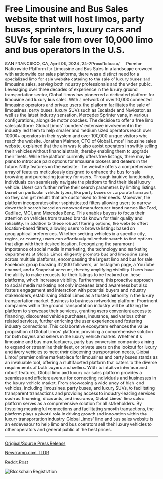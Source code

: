 # Free Limousine and Bus Sales website that will host limos, party buses, sprinters, luxury cars and SUVs for sale from over 10,000 limo and bus operators in the U.S.

SAN FRANCISCO, CA, April 08, 2024 /24-7PressRelease/ -- Premier Nationwide Platform for Limousine and Bus Sales  In a landscape crowded with nationwide car sales platforms, there was a distinct need for a specialized limo for sale website catering to the sale of luxury buses and limousine sales, serving both industry professionals and the wider public. Leveraging over three decades of experience in the luxury ground transportation sector, Global Limos has pioneered a dedicated platform for limousine and luxury bus sales. With a network of over 10,000 connected limousine operators and private users, the platform facilitates the sale of limousines, party buses, luxury SUVs such as Escalade and Navigator, as well as the latest industry sensation, Mercedes Sprinter vans, in various configurations, alongside motor coaches.  The decision to offer a free limo sales platform: Global Limos' founders' extensive involvement in the industry led them to help smaller and medium sized operators reach over 10000+ operators in their system and over 100,000 unique visitors who reach the website. Jonathan Maimon, CTO of Global Limos' limousine sales website, explained that the aim was to also assist operators in swiftly selling their vehicles without financial strain, thereby enabling them to upgrade their fleets. While the platform currently offers free listings, there may be plans to introduce paid options for limousine brokers and dealers in the future.  Nifty features on the website: The website offers a comprehensive array of features meticulously designed to enhance the bus for sale browsing and purchasing journey for users. Through intuitive functionality, individuals can seamlessly navigate the platform to find their ideal luxury vehicle. Users can further refine their search parameters by limiting listings based on particular vehicle types, like party buses or corporate transport, so they can get results that are customised to their needs.  Moreover, the platform incorporates other sophisticated filters allowing users to narrow down their search based on renowned manufacturer brand names like Ford, Cadillac, MCI, and Mercedes Benz. This enables buyers to focus their attention on vehicles from trusted brands known for their quality and reliability.  In addition to these robust filtering options, the website offers location-based filters, allowing users to browse listings based on geographical preferences. Whether seeking vehicles in a specific city, region, or country, users can effortlessly tailor their search to find options that align with their desired location.  Recognizing the paramount importance of social media in marketing, the technology and marketing departments at Global Limos diligently promote bus and limousine sales across multiple platforms, encompassing the largest limo and bus for sale Facebook group boasting 32,000 followers, an Instagram page, a YouTube channel, and a Snapchat account, thereby amplifying visibility. Users have the ability to make requests for their listings to be featured on these platforms, which increases visibility.  Furthermore, this proactive approach to social media marketing not only increases brand awareness but also fosters engagement and interaction with potential buyers and industry stakeholders, establishing Global Limos as a trusted authority in the luxury transportation market.  Business to business networking platform: Prominent companies within the ground transportation industry will be utilizing the platform to showcase their services, granting users convenient access to financing, discounted vehicle purchases, insurance, and various other related services, further enriching the user experience and fostering industry connections. This collaborative ecosystem enhances the value proposition of Global Limos' platform, providing a comprehensive solution for both buyers and sellers in the luxury vehicle market.  Whether it's limousine and bus manufacturers, party bus conversion companies aiming to expand or streamline their fleet, or private users on the lookout for luxury and livery vehicles to meet their discerning transportation needs, Global Limos' premier online marketplace for limousines and party buses stands as an invaluable tool, offering a multifaceted platform that caters to the diverse requirements of both buyers and sellers.  With its intuitive interface and robust features, Global limo and luxury car sales platform provides a seamless and efficient avenue for connecting individuals and businesses in the luxury vehicle market. From showcasing a wide array of high-end vehicles, including limousines, party buses, and luxury SUVs, to facilitating transparent transactions and providing access to industry-leading services such as financing, discounts, and insurance, Global Limos' limo sales platform serves as a comprehensive solution for all stakeholders. By fostering meaningful connections and facilitating smooth transactions, the platform plays a pivotal role in driving growth and innovation within the luxury transportation industry.  Global Limos' limo and bus sales website is an endeveaour to help limo and bus operators sell their luxury vehicles to other operators and general public at the best prices. 

---

[Original/Source Press Release](https://www.24-7pressrelease.com/press-release/509869/free-limousine-and-bus-sales-website-that-will-host-limos-party-buses-sprinters-luxury-cars-and-suvs-for-sale-from-over-10000-limo-and-bus-operators-in-the-us)
                    

[Newsramp.com TLDR](None) 



[Reddit Post](https://www.reddit.com/r/GamingNewsRamp/comments/1byrnuf/global_limos_launches_premier_nationwide_platform/) 



![Blockchain Registration](https://cdn.newsramp.app/24-7PressRelease/qrcode/244/8/openJYKW.webp)
